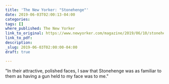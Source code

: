 ```yaml
---
title: 'The New Yorker: "Stonehenge"'
date: 2019-06-03T02:00:13-04:00
categories: 
tags: []
where_published: The New Yorker
link_to_original: https://www.newyorker.com/magazine/2019/06/10/stonehenge
link_to_pdf: 
description: 
_slug: 2019-06-03T02:00:00-04:00
draft: true

---
```

"In their attractive, polished faces, I saw that Stonehenge was as familiar to them as having a gun held to my face was to me."